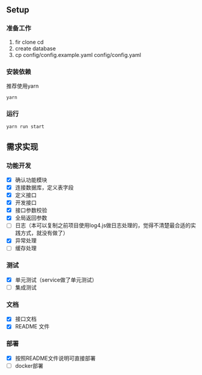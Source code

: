## Setup

### 准备工作
1. fir clone cd
2. create database
3. cp config/config.example.yaml config/config.yaml

### 安装依赖

推荐使用yarn
```
yarn
```

### 运行
```
yarn run start
```


## 需求实现

### 功能开发
- [x] 确认功能模块
- [x] 连接数据库，定义表字段
- [x] 定义接口
- [x] 开发接口
- [x] 接口参数校验
- [x] 全局返回参数
- [ ] 日志（本可以复制之前项目使用log4.js做日志处理的，觉得不清楚最合适的实践方式，就没有做了）
- [x] 异常处理
- [ ] 缓存处理

### 测试

- [x] 单元测试（service做了单元测试）
- [ ] 集成测试

### 文档

- [x] 接口文档
- [x] README 文件

### 部署

- [x] 按照README文件说明可直接部署
- [ ] docker部署